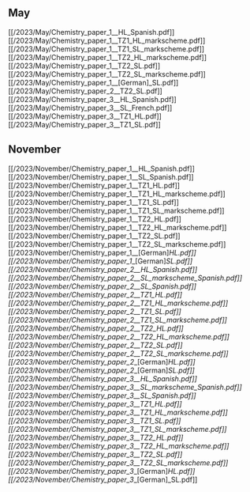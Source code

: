 
## May
[[/2023/May/Chemistry_paper_1__HL_Spanish.pdf]]
[[/2023/May/Chemistry_paper_1__TZ1_HL_markscheme.pdf]]
[[/2023/May/Chemistry_paper_1__TZ1_SL_markscheme.pdf]]
[[/2023/May/Chemistry_paper_1__TZ2_HL_markscheme.pdf]]
[[/2023/May/Chemistry_paper_1__TZ2_SL.pdf]]
[[/2023/May/Chemistry_paper_1__TZ2_SL_markscheme.pdf]]
[[/2023/May/Chemistry_paper_1__[German]_SL.pdf]]
[[/2023/May/Chemistry_paper_2__TZ2_SL.pdf]]
[[/2023/May/Chemistry_paper_3__HL_Spanish.pdf]]
[[/2023/May/Chemistry_paper_3__SL_French.pdf]]
[[/2023/May/Chemistry_paper_3__TZ1_HL.pdf]]
[[/2023/May/Chemistry_paper_3__TZ1_SL.pdf]]

## November
[[/2023/November/Chemistry_paper_1__HL_Spanish.pdf]]
[[/2023/November/Chemistry_paper_1__SL_Spanish.pdf]]
[[/2023/November/Chemistry_paper_1__TZ1_HL.pdf]]
[[/2023/November/Chemistry_paper_1__TZ1_HL_markscheme.pdf]]
[[/2023/November/Chemistry_paper_1__TZ1_SL.pdf]]
[[/2023/November/Chemistry_paper_1__TZ1_SL_markscheme.pdf]]
[[/2023/November/Chemistry_paper_1__TZ2_HL.pdf]]
[[/2023/November/Chemistry_paper_1__TZ2_HL_markscheme.pdf]]
[[/2023/November/Chemistry_paper_1__TZ2_SL.pdf]]
[[/2023/November/Chemistry_paper_1__TZ2_SL_markscheme.pdf]]
[[/2023/November/Chemistry_paper_1__[German]_HL.pdf]]
[[/2023/November/Chemistry_paper_1__[German]_SL.pdf]]
[[/2023/November/Chemistry_paper_2__HL_Spanish.pdf]]
[[/2023/November/Chemistry_paper_2__SL_markscheme_Spanish.pdf]]
[[/2023/November/Chemistry_paper_2__SL_Spanish.pdf]]
[[/2023/November/Chemistry_paper_2__TZ1_HL.pdf]]
[[/2023/November/Chemistry_paper_2__TZ1_HL_markscheme.pdf]]
[[/2023/November/Chemistry_paper_2__TZ1_SL.pdf]]
[[/2023/November/Chemistry_paper_2__TZ1_SL_markscheme.pdf]]
[[/2023/November/Chemistry_paper_2__TZ2_HL.pdf]]
[[/2023/November/Chemistry_paper_2__TZ2_HL_markscheme.pdf]]
[[/2023/November/Chemistry_paper_2__TZ2_SL.pdf]]
[[/2023/November/Chemistry_paper_2__TZ2_SL_markscheme.pdf]]
[[/2023/November/Chemistry_paper_2__[German]_HL.pdf]]
[[/2023/November/Chemistry_paper_2__[German]_SL.pdf]]
[[/2023/November/Chemistry_paper_3__HL_Spanish.pdf]]
[[/2023/November/Chemistry_paper_3__SL_markscheme_Spanish.pdf]]
[[/2023/November/Chemistry_paper_3__SL_Spanish.pdf]]
[[/2023/November/Chemistry_paper_3__TZ1_HL.pdf]]
[[/2023/November/Chemistry_paper_3__TZ1_HL_markscheme.pdf]]
[[/2023/November/Chemistry_paper_3__TZ1_SL.pdf]]
[[/2023/November/Chemistry_paper_3__TZ1_SL_markscheme.pdf]]
[[/2023/November/Chemistry_paper_3__TZ2_HL.pdf]]
[[/2023/November/Chemistry_paper_3__TZ2_HL_markscheme.pdf]]
[[/2023/November/Chemistry_paper_3__TZ2_SL.pdf]]
[[/2023/November/Chemistry_paper_3__TZ2_SL_markscheme.pdf]]
[[/2023/November/Chemistry_paper_3__[German]_HL.pdf]]
[[/2023/November/Chemistry_paper_3__[German]_SL.pdf]]
